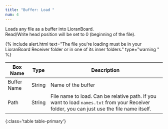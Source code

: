 ```yaml
---
title: "Buffer: Load "
num: 4
---
```


Loads any file as a buffer into LioranBoard.\
 Read/Write head position will be set to 0 (beginning of the file).

{% include alert.html text="The file you're loading must be in your LioranBoard Receiver folder or in one of its inner folders." type="warning
" %} 

| Box Name | Type | Description | 
|-------|--------|--------
|Buffer Name	|String	| Name of the buffer
|Path	|String	| File name to load. Can be relative path. If you want to load `names.txt` from your Receiver folder, you can just use the file name itself. 
{:class='table table-primary'}









